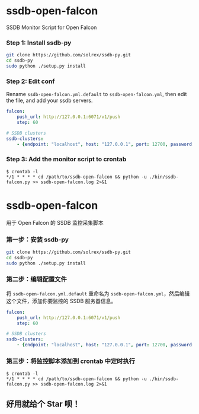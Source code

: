 # ssdb-open-falcon

SSDB Monitor Script for Open Falcon

### Step 1: Install ssdb-py

```bash
git clone https://github.com/solrex/ssdb-py.git
cd ssdb-py
sudo python ./setup.py install
```


### Step 2: Edit conf

Rename `ssdb-open-falcon.yml.default` to `ssdb-open-falcon.yml`, then edit the file, and add your ssdb servers.

```yml
falcon:
    push_url: http://127.0.0.1:6071/v1/push
    step: 60

# SSDB clusters
ssdb-clusters:
    - {endpoint: "localhost", host: "127.0.0.1", port: 12700, password: "", tags: ""}

```

### Step 3: Add the monitor script to crontab

```
$ crontab -l
*/1 * * * * cd /path/to/ssdb-open-falcon && python -u ./bin/ssdb-falcon.py >> ssdb-open-falcon.log 2>&1
```

# ssdb-open-falcon

用于 Open Falcon 的 SSDB 监控采集脚本

### 第一步：安装 ssdb-py

```bash
git clone https://github.com/solrex/ssdb-py.git
cd ssdb-py
sudo python ./setup.py install
```

### 第二步：编辑配置文件

将 `ssdb-open-falcon.yml.default` 重命名为 `ssdb-open-falcon.yml`，然后编辑这个文件，添加你要监控的 SSDB 服务器信息。

```yml
falcon:
    push_url: http://127.0.0.1:6071/v1/push
    step: 60

# SSDB clusters
ssdb-clusters:
    - {endpoint: "localhost", host: "127.0.0.1", port: 12700, password: "", tags: ""}

```

### 第三步：将监控脚本添加到 crontab 中定时执行

```
$ crontab -l
*/1 * * * * cd /path/to/ssdb-open-falcon && python -u ./bin/ssdb-falcon.py >> ssdb-open-falcon.log 2>&1
```

## 好用就给个 Star 呗！